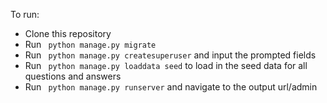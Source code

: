 To run:
- Clone this repository
- Run ``` python manage.py migrate```
- Run ``` python manage.py createsuperuser``` and input the prompted fields
- Run ``` python manage.py loaddata seed``` to load in the seed data for all questions and answers
- Run ``` python manage.py runserver``` and navigate to the output url/admin